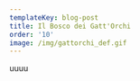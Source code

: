 ```yaml
---
templateKey: blog-post
title: Il Bosco dei Gatt'Orchi
order: '10'
image: /img/gattorchi_def.gif
---
```

uuuu
